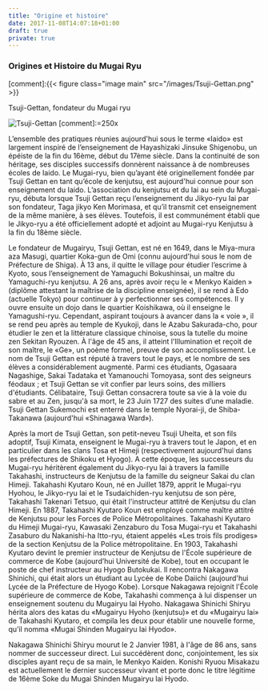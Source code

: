 ```yaml
---
title: "Origine et histoire"
date: 2017-11-08T14:07:18+01:00
draft: true
private: true
---
```


### Origines et Histoire du Mugai Ryu

[comment]:{{< figure class="image main" src="/images/Tsuji-Gettan.png" >}}

Tsuji-Gettan, fondateur du Mugai ryu 

![Tsuji-Gettan](/images/Tsuji-Gettan.png )
[comment]:=250x

L’ensemble des pratiques réunies aujourd'hui sous le terme «Iaido» est largement inspiré de l’enseignement de Hayashizaki Jinsuke Shigenobu, un épéiste de la fin du 16ème, début du 17ème siècle. Dans la continuité de son héritage, ses disciples successifs donnèrent naissance à de nombreuses écoles de Iaido. Le Mugai-ryu, bien qu’ayant été originellement fondée par Tsuji Gettan en tant qu’école de kenjutsu, est aujourd'hui connue pour son enseignement du Iaido.
L’association du kenjutsu et du Iai au sein du Mugai-ryu, débuta lorsque Tsuji Gettan reçu l’enseignement du Jikyo-ryu Iai par son fondateur, Taga jikyo Ken Morimasa, et qu’il transmit cet enseignement de la même manière, à ses élèves. Toutefois, il est communément établi que le Jikyo-ryu a été officiellement adopté et adjoint au Mugai-ryu Kenjutsu à la fin du 18ème siècle.
 
Le fondateur de Mugairyu, Tsuji Gettan, est né en 1649, dans le Miya-mura aza Masugi, quartier Koka-gun de Omi (connu aujourd'hui sous le nom de Préfecture de Shiga).
À 13 ans, il quitte le village pour étudier l’escrime à Kyoto, sous l’enseignement de Yamaguchi Bokushinsai, un maître du Yamaguchi-ryu kenjutsu. A 26 ans, après avoir reçu le « Menkyo Kaiden » (diplôme attestant la maîtrise de la discipline enseignée), il se rend à Edo (actuelle Tokyo) pour continuer à y perfectionner ses compétences. Il y ouvre ensuite un dojo dans le quartier Koishikawa, où il enseigne le Yamagushi-ryu. Cependant, aspirant toujours à avancer dans la « voie », il se rend peu après au temple de Kyukoji, dans le Azabu Sakurada-cho, pour étudier le zen et la littérature classique chinoise, sous la tutelle du moine zen Sekitan Ryouzen.
À l'âge de 45 ans, il atteint l'Illumination et reçoit de son maître, le «Ge», un poème formel, preuve de son accomplissement.
Le nom de Tsuji Gettan est réputé à travers tout le pays, et le nombre de ses élèves a considérablement augmenté. Parmi ces étudiants, Ogasaara Nagashige, Sakai Tadataka et Yamanouchi Tomoyasa, sont des seigneurs féodaux ; et Tsuji Gettan se vit confier par leurs soins, des milliers d'étudiants. 
Célibataire, Tsuji Gettan consacrera toute sa vie à la voie du sabre et au Zen, jusqu'à sa mort, le 23 Juin 1727 des suites d’une maladie. Tsuji Gettan Sukemochi est enterré dans le temple Nyorai-ji, de Shiba-Takanawa (aujourd'hui «Shinagawa Ward»).
 
Après la mort de Tsuji Gettan, son petit-neveu Tsuji Uheita, et son fils adoptif, Tsuji Kimata, enseignent le Mugai-ryu à travers tout le Japon, et en particulier dans les clans Tosa et Himeji (respectivement aujourd'hui dans les préfectures de Shikoku et Hyogo). A cette époque, les successeurs du Mugai-ryu héritèrent également du Jikyo-ryu Iai à travers la famille Takahashi, instructeurs de Kenjutsu de la famille du seigneur Sakai du clan Himeji.
Takahashi Kyutaro Koun, né en Juillet 1879, apprit le Mugai-ryu Hyohou, le Jikyo-ryu Iai et le Tsudaichiden-ryu kenjutsu de son père, Takahashi Takenari Tetsuo, qui était l'instructeur attitré de Kenjutsu du clan Himeji. En 1887, Takahashi Kyutaro Koun est employé comme maître attitré de Kenjutsu pour les Forces de Police Métropolitaines. Takahashi Kyutaro du Himeji Mugai-ryu, Kawasaki Zenzaburo du Tosa Mugai-ryu et Takahashi Zasaburo du Nakanishi-ha Itto-ryu, étaient appelés «Les trois fils prodiges» de la section Kenjutsu de la Police métropolitaine. En 1903, Takahashi Kyutaro devint le premier instructeur de Kenjutsu de l'École supérieure de commerce de Kobe (aujourd’hui Université de Kobe), tout en occupant le poste de chef instructeur au Hyogo Butokukai.
Il rencontra Nakagawa Shinichi, qui était alors un étudiant au Lycée de Kobe Daiichi (aujourd'hui Lycée de la Préfecture de Hyogo Kobe). Lorsque Nakagawa rejoignit l'École supérieure de commerce de Kobe, Takahashi commença à lui dispenser un enseignement soutenu du Mugairyu Iai Hyoho.
Nakagawa Shinichi Shiryu hérita alors des katas du «Mugairyu Hyoho (kenjutsu)» et du «Mugairyu Iai» de Takahashi Kyutaro, et compila les deux pour établir une nouvelle forme,  qu’il nomma «Mugai Shinden Mugairyu Iai Hyodo».
 
Nakagawa Shinichi Shiryu mourut le 2 Janvier 1981, à l'âge de 86 ans, sans nommer de successeur direct. Lui succédèrent donc, conjointement, les six disciples ayant reçu de sa main, le Menkyo Kaiden. Konishi Ryuou Misakazu est actuellement le dernier successeur vivant et porte donc le titre légitime de 16ème Soke du Mugai Shinden Mugairyu Iai Hyodo.
